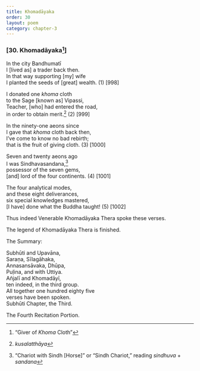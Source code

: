 ```yaml
---
title: Khomadāyaka
order: 30
layout: poem
category: chapter-3
---
```


### \[30. Khomadāyaka[^1]\]

In the city Bandhumatī  
I \[lived as\] a trader back then.  
In that way supporting \[my\] wife  
I planted the seeds of \[great\] wealth. (1) \[998\]

I donated one *khoma* cloth  
to the Sage \[known as\] Vipassi,  
Teacher, \[who\] had entered the road,  
in order to obtain merit.[^2] (2) \[999\]

In the ninety-one aeons since  
I gave that *khoma* cloth back then,  
I’ve come to know no bad rebirth;  
that is the fruit of giving cloth. (3) \[1000\]

Seven and twenty aeons ago  
I was Sindhavasandana,[^3]  
possessor of the seven gems,  
\[and\] lord of the four continents. (4) \[1001\]

The four analytical modes,  
and these eight deliverances,  
six special knowledges mastered,  
\[I have\] done what the Buddha taught! (5) \[1002\]

Thus indeed Venerable Khomadāyaka Thera spoke these verses.

The legend of Khomadāyaka Thera is finished.

The Summary:

Subhūti and Upavāna,  
Saraṇa, Sīlagāhaka,  
Annasansāvaka, Dhūpa,  
Puḷina, and with Uttiya.  
Añjalī and Khomadāyī,  
ten indeed, in the third group.  
All together one hundred eighty five  
verses have been spoken.  
Subhūti Chapter, the Third.

The Fourth Recitation Portion.

[^1]: “Giver of *Khoma* Cloth”

[^2]: *kusalatthāya*

[^3]: “Chariot with Sindh \[Horse\]” or “Sindh Chariot,” reading *sindhuva* + *sandana*
